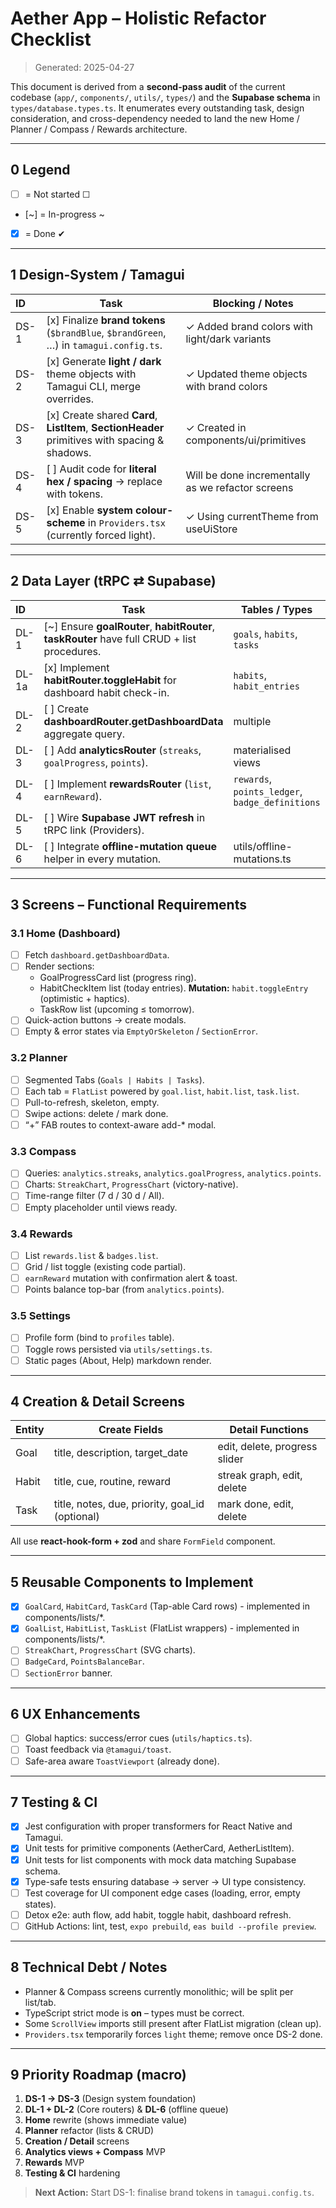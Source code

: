 # Aether App – Holistic Refactor Checklist

> Generated: 2025-04-27

This document is derived from a **second-pass audit** of the current codebase (`app/`, `components/`, `utils/`, `types/`) and the **Supabase schema** in `types/database.types.ts`.  It enumerates every outstanding task, design consideration, and cross-dependency needed to land the new Home / Planner / Compass / Rewards architecture.

---

## 0  Legend
- [ ] = Not started   ☐
- [~] = In-progress    ~
- [x] = Done           ✔

---

## 1  Design-System / Tamagui
| ID | Task | Blocking / Notes |
|:-|---|---|
| DS-1 | [x] Finalize **brand tokens** (`$brandBlue`, `$brandGreen`, …) in `tamagui.config.ts`. | ✓ Added brand colors with light/dark variants |
| DS-2 | [x] Generate **light / dark** theme objects with Tamagui CLI, merge overrides. | ✓ Updated theme objects with brand colors |
| DS-3 | [x] Create shared **Card**, **ListItem**, **SectionHeader** primitives with spacing & shadows. | ✓ Created in components/ui/primitives |
| DS-4 | [ ] Audit code for **literal hex / spacing** → replace with tokens. | Will be done incrementally as we refactor screens |
| DS-5 | [x] Enable **system colour-scheme** in `Providers.tsx` (currently forced light). | ✓ Using currentTheme from useUiStore |

---

## 2  Data Layer (tRPC ⇄ Supabase)
| ID | Task | Tables / Types | Blocks |
|:-|---|---|---|
| DL-1 | [~] Ensure **goalRouter**, **habitRouter**, **taskRouter** have full CRUD + list procedures. | `goals`, `habits`, `tasks` | |
| DL-1a | [x] Implement **habitRouter.toggleHabit** for dashboard habit check-in. | `habits`, `habit_entries` | |
| DL-2 | [ ] Create **dashboardRouter.getDashboardData** aggregate query. | multiple | |
| DL-3 | [ ] Add **analyticsRouter** (`streaks`, `goalProgress`, `points`). | materialised views | Compass |
| DL-4 | [ ] Implement **rewardsRouter** (`list`, `earnReward`). | `rewards`, `points_ledger`, `badge_definitions` | Rewards |
| DL-5 | [ ] Wire **Supabase JWT refresh** in tRPC link (Providers). | | |
| DL-6 | [ ] Integrate **offline-mutation queue** helper in every mutation. | utils/offline-mutations.ts | |

---

## 3  Screens – Functional Requirements

### 3.1  Home (Dashboard)
- [ ] Fetch `dashboard.getDashboardData`.
- [ ] Render sections:
  - GoalProgressCard list (progress ring).
  - HabitCheckItem list (today entries).  **Mutation:** `habit.toggleEntry` (optimistic + haptics).
  - TaskRow list (upcoming ≤ tomorrow).
- [ ] Quick-action buttons → create modals.
- [ ] Empty & error states via `EmptyOrSkeleton` / `SectionError`.

### 3.2  Planner
- [ ] Segmented Tabs (`Goals | Habits | Tasks`).
- [ ] Each tab = `FlatList` powered by `goal.list`, `habit.list`, `task.list`.
- [ ] Pull-to-refresh, skeleton, empty.
- [ ] Swipe actions: delete / mark done.
- [ ] “+” FAB routes to context-aware add-* modal.

### 3.3  Compass
- [ ] Queries: `analytics.streaks`, `analytics.goalProgress`, `analytics.points`.
- [ ] Charts: `StreakChart`, `ProgressChart` (victory-native).
- [ ] Time-range filter (7 d / 30 d / All).
- [ ] Empty placeholder until views ready.

### 3.4  Rewards
- [ ] List `rewards.list` & `badges.list`.
- [ ] Grid / list toggle (existing code partial).
- [ ] `earnReward` mutation with confirmation alert & toast.
- [ ] Points balance top-bar (from `analytics.points`).

### 3.5  Settings
- [ ] Profile form (bind to `profiles` table).
- [ ] Toggle rows persisted via `utils/settings.ts`.
- [ ] Static pages (About, Help) markdown render.

---

## 4  Creation & Detail Screens
| Entity | Create Fields | Detail Functions |
|-|-|-|
| Goal | title, description, target_date | edit, delete, progress slider |
| Habit | title, cue, routine, reward | streak graph, edit, delete |
| Task | title, notes, due, priority, goal_id (optional) | mark done, edit, delete |

All use **react-hook-form + zod** and share `FormField` component.

---

## 5  Reusable Components to Implement
- [x] `GoalCard`, `HabitCard`, `TaskCard` (Tap-able Card rows) - implemented in components/lists/*.
- [x] `GoalList`, `HabitList`, `TaskList` (FlatList wrappers) - implemented in components/lists/*.
- [ ] `StreakChart`, `ProgressChart` (SVG charts).
- [ ] `BadgeCard`, `PointsBalanceBar`.
- [ ] `SectionError` banner.

---

## 6  UX Enhancements
- [ ] Global haptics: success/error cues (`utils/haptics.ts`).
- [ ] Toast feedback via `@tamagui/toast`.
- [ ] Safe-area aware `ToastViewport` (already done).

---

## 7  Testing & CI
- [x] Jest configuration with proper transformers for React Native and Tamagui.
- [x] Unit tests for primitive components (AetherCard, AetherListItem).
- [x] Unit tests for list components with mock data matching Supabase schema.
- [x] Type-safe tests ensuring database → server → UI type consistency.
- [ ] Test coverage for UI component edge cases (loading, error, empty states).
- [ ] Detox e2e: auth flow, add habit, toggle habit, dashboard refresh.
- [ ] GitHub Actions: lint, test, `expo prebuild`, `eas build --profile preview`.

---

## 8  Technical Debt / Notes
- Planner & Compass screens currently monolithic; will be split per list/tab.
- TypeScript strict mode is **on** – types must be correct.
- Some `ScrollView` imports still present after FlatList migration (clean up).
- `Providers.tsx` temporarily forces `light` theme; remove once DS-2 done.

---

## 9  Priority Roadmap (macro)
1. **DS-1 → DS-3** (Design system foundation)
2. **DL-1 + DL-2** (Core routers) & **DL-6** (offline queue)
3. **Home** rewrite (shows immediate value)
4. **Planner** refactor (lists & CRUD)
5. **Creation / Detail** screens
6. **Analytics views + Compass** MVP
7. **Rewards** MVP
8. **Testing & CI** hardening

> **Next Action:** Start DS-1: finalise brand tokens in `tamagui.config.ts`.
